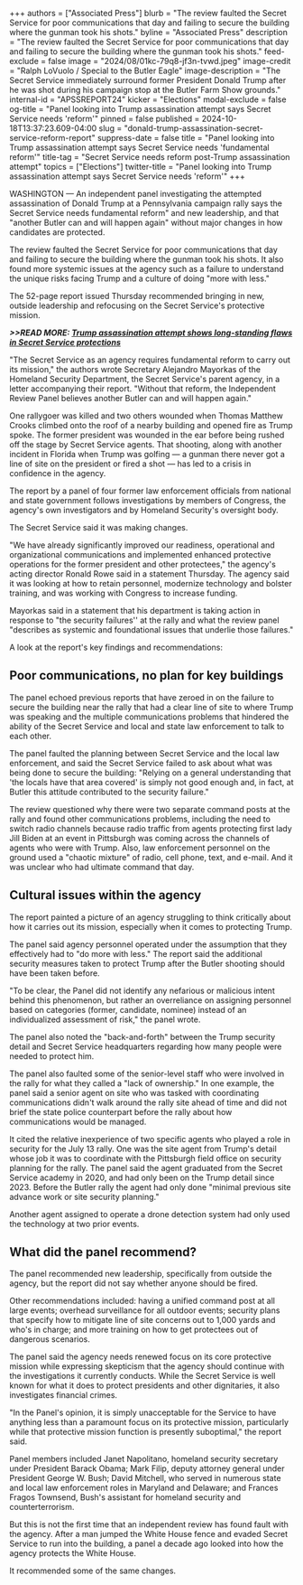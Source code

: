 +++
authors = ["Associated Press"]
blurb = "The review faulted the Secret Service for poor communications that day and failing to secure the building where the gunman took his shots."
byline = "Associated Press"
description = "The review faulted the Secret Service for poor communications that day and failing to secure the building where the gunman took his shots."
feed-exclude = false
image = "2024/08/01kc-79q8-jf3n-tvwd.jpeg"
image-credit = "Ralph LoVuolo / Special to the Butler Eagle"
image-description = "The Secret Service immediately surround former President Donald Trump after he was shot during his campaign stop at the Butler Farm Show grounds."
internal-id = "APSSREPORT24"
kicker = "Elections"
modal-exclude = false
og-title = "Panel looking into Trump assassination attempt says Secret Service needs 'reform'"
pinned = false
published = 2024-10-18T13:37:23.609-04:00
slug = "donald-trump-assassination-secret-service-reform-report"
suppress-date = false
title = "Panel looking into Trump assassination attempt says Secret Service needs 'fundamental reform'"
title-tag = "Secret Service needs reform post-Trump assassination attempt"
topics = ["Elections"]
twitter-title = "Panel looking into Trump assassination attempt says Secret Service needs 'reform'"
+++

WASHINGTON — An independent panel investigating the attempted assassination of Donald Trump at a Pennsylvania campaign rally says the Secret Service needs fundamental reform&#34; and new leadership, and that &#34;another Butler can and will happen again&#34; without major changes in how candidates are protected.

The review faulted the Secret Service for poor communications that day and failing to secure the building where the gunman took his shots. It also found more systemic issues at the agency such as a failure to understand the unique risks facing Trump and a culture of doing &#34;more with less.&#34;

The 52-page report issued Thursday recommended bringing in new, outside leadership and refocusing on the Secret Service&#39;s protective mission.

<strong><em>&gt;&gt;READ MORE: </em></strong><a href="https://www.spotlightpa.org/news/2024/08/trump-assassination-attempt-secret-service-flaws-failures/"><strong><em>Trump assassination attempt shows long-standing flaws in Secret Service protections</em></strong></a><strong><em></em></strong>

&#34;The Secret Service as an agency requires fundamental reform to carry out its mission,&#34; the authors wrote Secretary Alejandro Mayorkas of the Homeland Security Department, the Secret Service&#39;s parent agency, in a letter accompanying their report. &#34;Without that reform, the Independent Review Panel believes another Butler can and will happen again.&#34;

One rallygoer was killed and two others wounded when Thomas Matthew Crooks climbed onto the roof of a nearby building and opened fire as Trump spoke. The former president was wounded in the ear before being rushed off the stage by Secret Service agents. That shooting, along with another incident in Florida when Trump was golfing — a gunman there never got a line of site on the president or fired a shot — has led to a crisis in confidence in the agency.

The report by a panel of four former law enforcement officials from national and state government follows investigations by members of Congress, the agency&#39;s own investigators and by Homeland Security&#39;s oversight body.

The Secret Service said it was making changes.

&#34;We have already significantly improved our readiness, operational and organizational communications and implemented enhanced protective operations for the former president and other protectees,&#34; the agency&#39;s acting director Ronald Rowe said in a statement Thursday. The agency said it was looking at how to retain personnel, modernize technology and bolster training, and was working with Congress to increase funding.

Mayorkas said in a statement that his department is taking action in response to &#34;the security failures&#39;&#39; at the rally and what the review panel &#34;describes as systemic and foundational issues that underlie those failures.&#34;

A look at the report&#39;s key findings and recommendations:

## Poor communications, no plan for key buildings

The panel echoed previous reports that have zeroed in on the failure to secure the building near the rally that had a clear line of site to where Trump was speaking and the multiple communications problems that hindered the ability of the Secret Service and local and state law enforcement to talk to each other.

The panel faulted the planning between Secret Service and the local law enforcement, and said the Secret Service failed to ask about what was being done to secure the building: &#34;Relying on a general understanding that &#39;the locals have that area covered&#39; is simply not good enough and, in fact, at Butler this attitude contributed to the security failure.&#34;

The review questioned why there were two separate command posts at the rally and found other communications problems, including the need to switch radio channels because radio traffic from agents protecting first lady Jill Biden at an event in Pittsburgh was coming across the channels of agents who were with Trump. Also, law enforcement personnel on the ground used a &#34;chaotic mixture&#34; of radio, cell phone, text, and e-mail. And it was unclear who had ultimate command that day.

## Cultural issues within the agency

The report painted a picture of an agency struggling to think critically about how it carries out its mission, especially when it comes to protecting Trump.

The panel said agency personnel operated under the assumption that they effectively had to &#34;do more with less.&#34; The report said the additional security measures taken to protect Trump after the Butler shooting should have been taken before.

&#34;To be clear, the Panel did not identify any nefarious or malicious intent behind this phenomenon, but rather an overreliance on assigning personnel based on categories (former, candidate, nominee) instead of an individualized assessment of risk,&#34; the panel wrote.

The panel also noted the &#34;back-and-forth&#34; between the Trump security detail and Secret Service headquarters regarding how many people were needed to protect him.

The panel also faulted some of the senior-level staff who were involved in the rally for what they called a &#34;lack of ownership.&#34; In one example, the panel said a senior agent on site who was tasked with coordinating communications didn&#39;t walk around the rally site ahead of time and did not brief the state police counterpart before the rally about how communications would be managed.

It cited the relative inexperience of two specific agents who played a role in security for the July 13 rally. One was the site agent from Trump&#39;s detail whose job it was to coordinate with the Pittsburgh field office on security planning for the rally. The panel said the agent graduated from the Secret Service academy in 2020, and had only been on the Trump detail since 2023. Before the Butler rally the agent had only done &#34;minimal previous site advance work or site security planning.&#34;

Another agent assigned to operate a drone detection system had only used the technology at two prior events.

## What did the panel recommend?

The panel recommended new leadership, specifically from outside the agency, but the report did not say whether anyone should be fired.

Other recommendations included: having a unified command post at all large events; overhead surveillance for all outdoor events; security plans that specify how to mitigate line of site concerns out to 1,000 yards and who&#39;s in charge; and more training on how to get protectees out of dangerous scenarios.

The panel said the agency needs renewed focus on its core protective mission while expressing skepticism that the agency should continue with the investigations it currently conducts. While the Secret Service is well known for what it does to protect presidents and other dignitaries, it also investigates financial crimes.

&#34;In the Panel&#39;s opinion, it is simply unacceptable for the Service to have anything less than a paramount focus on its protective mission, particularly while that protective mission function is presently suboptimal,&#34; the report said.

Panel members included Janet Napolitano, homeland security secretary under President Barack Obama; Mark Filip, deputy attorney general under President George W. Bush; David Mitchell, who served in numerous state and local law enforcement roles in Maryland and Delaware; and Frances Fragos Townsend, Bush&#39;s assistant for homeland security and counterterrorism.

But this is not the first time that an independent review has found fault with the agency. After a man jumped the White House fence and evaded Secret Service to run into the building, a panel a decade ago looked into how the agency protects the White House.

It recommended some of the same changes.

